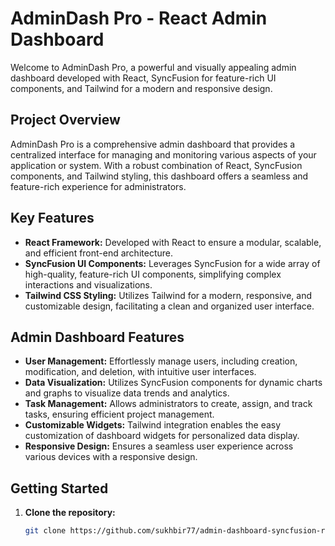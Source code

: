# AdminDash Pro - React Admin Dashboard

Welcome to AdminDash Pro, a powerful and visually appealing admin dashboard developed with React, SyncFusion for feature-rich UI components, and Tailwind for a modern and responsive design.

## Project Overview

AdminDash Pro is a comprehensive admin dashboard that provides a centralized interface for managing and monitoring various aspects of your application or system. With a robust combination of React, SyncFusion components, and Tailwind styling, this dashboard offers a seamless and feature-rich experience for administrators.

## Key Features

- **React Framework:** Developed with React to ensure a modular, scalable, and efficient front-end architecture.
- **SyncFusion UI Components:** Leverages SyncFusion for a wide array of high-quality, feature-rich UI components, simplifying complex interactions and visualizations.
- **Tailwind CSS Styling:** Utilizes Tailwind for a modern, responsive, and customizable design, facilitating a clean and organized user interface.

## Admin Dashboard Features

- **User Management:** Effortlessly manage users, including creation, modification, and deletion, with intuitive user interfaces.
- **Data Visualization:** Utilizes SyncFusion components for dynamic charts and graphs to visualize data trends and analytics.
- **Task Management:** Allows administrators to create, assign, and track tasks, ensuring efficient project management.
- **Customizable Widgets:** Tailwind integration enables the easy customization of dashboard widgets for personalized data display.
- **Responsive Design:** Ensures a seamless user experience across various devices with a responsive design.

## Getting Started

1. **Clone the repository:**

   ```bash
   git clone https://github.com/sukhbir77/admin-dashboard-syncfusion-react.git
